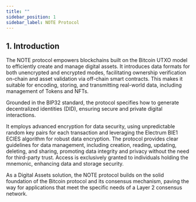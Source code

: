 ```yaml
---
title: ""
sidebar_position: 1
sidebar_label: NOTE Protocol
---
```


## 1. Introduction

The NOTE protocol empowers blockchains built on the Bitcoin UTXO model to efficiently create and manage digital assets. It introduces data formats for both unencrypted and encrypted modes, facilitating ownership verification on-chain and asset validation via off-chain smart contracts. This makes it suitable for encoding, storing, and transmitting real-world data, including management of Tokens and NFTs.

Grounded in the BIP32 standard, the protocol specifies how to generate decentralized identities (DID), ensuring secure and private digital interactions.

It employs advanced encryption for data security, using unpredictable random key pairs for each transaction and leveraging the Electrum BIE1 ECIES algorithm for robust data encryption. The protocol provides clear guidelines for data management, including creation, reading, updating, deleting, and sharing, promoting data integrity and privacy without the need for third-party trust. Access is exclusively granted to individuals holding the mnemonic, enhancing data and storage security.

As a Digital Assets solution, the NOTE protocol builds on the solid foundation of the Bitcoin protocol and its consensus mechanism, paving the way for applications that meet the specific needs of a Layer 2 consensus network.